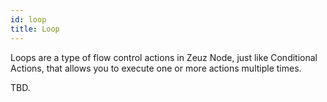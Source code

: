 ```yaml
---
id: loop
title: Loop
---
```


Loops are a type of flow control actions in Zeuz Node, just like <Link to="/docs/condition">Conditional Actions</Link>, that allows you to execute one or more actions multiple times.

TBD.
